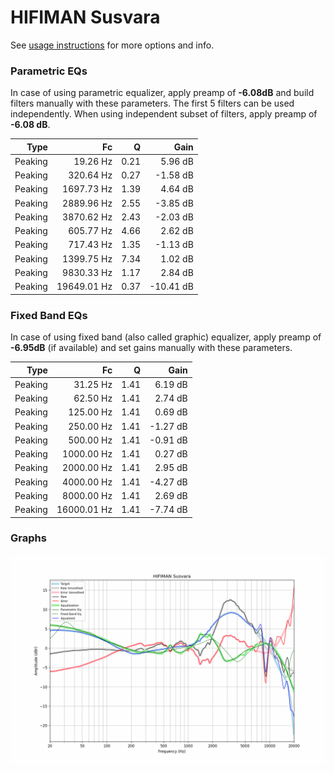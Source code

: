 # HIFIMAN Susvara
See [usage instructions](https://github.com/jaakkopasanen/AutoEq#usage) for more options and info.

### Parametric EQs
In case of using parametric equalizer, apply preamp of **-6.08dB** and build filters manually
with these parameters. The first 5 filters can be used independently.
When using independent subset of filters, apply preamp of **-6.08 dB**.

| Type    | Fc          |    Q | Gain      |
|--------:|------------:|-----:|----------:|
| Peaking | 19.26 Hz    | 0.21 | 5.96 dB   |
| Peaking | 320.64 Hz   | 0.27 | -1.58 dB  |
| Peaking | 1697.73 Hz  | 1.39 | 4.64 dB   |
| Peaking | 2889.96 Hz  | 2.55 | -3.85 dB  |
| Peaking | 3870.62 Hz  | 2.43 | -2.03 dB  |
| Peaking | 605.77 Hz   | 4.66 | 2.62 dB   |
| Peaking | 717.43 Hz   | 1.35 | -1.13 dB  |
| Peaking | 1399.75 Hz  | 7.34 | 1.02 dB   |
| Peaking | 9830.33 Hz  | 1.17 | 2.84 dB   |
| Peaking | 19649.01 Hz | 0.37 | -10.41 dB |

### Fixed Band EQs
In case of using fixed band (also called graphic) equalizer, apply preamp of **-6.95dB**
(if available) and set gains manually with these parameters.

| Type    | Fc          |    Q | Gain     |
|--------:|------------:|-----:|---------:|
| Peaking | 31.25 Hz    | 1.41 | 6.19 dB  |
| Peaking | 62.50 Hz    | 1.41 | 2.74 dB  |
| Peaking | 125.00 Hz   | 1.41 | 0.69 dB  |
| Peaking | 250.00 Hz   | 1.41 | -1.27 dB |
| Peaking | 500.00 Hz   | 1.41 | -0.91 dB |
| Peaking | 1000.00 Hz  | 1.41 | 0.27 dB  |
| Peaking | 2000.00 Hz  | 1.41 | 2.95 dB  |
| Peaking | 4000.00 Hz  | 1.41 | -4.27 dB |
| Peaking | 8000.00 Hz  | 1.41 | 2.69 dB  |
| Peaking | 16000.01 Hz | 1.41 | -7.74 dB |

### Graphs
![](./HIFIMAN%20Susvara.png)